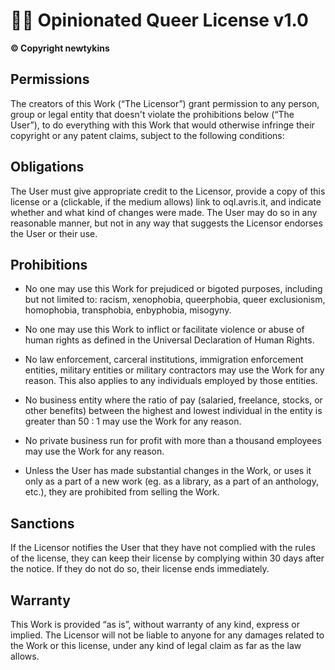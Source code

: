 # 🏳️‍🌈 Opinionated Queer License v1.0

**© Copyright newtykins**

## Permissions

The creators of this Work (“The Licensor”) grant permission to any person, group or legal entity that doesn't violate the prohibitions below (“The User”), to do everything with this Work that would otherwise infringe their copyright or any patent claims, subject to the following conditions:

## Obligations

The User must give appropriate credit to the Licensor, provide a copy of this license or a (clickable, if the medium allows) link to oql.avris.it, and indicate whether and what kind of changes were made. The User may do so in any reasonable manner, but not in any way that suggests the Licensor endorses the User or their use.

## Prohibitions

-   No one may use this Work for prejudiced or bigoted purposes, including but not limited to: racism, xenophobia, queerphobia, queer exclusionism, homophobia, transphobia, enbyphobia, misogyny.

-   No one may use this Work to inflict or facilitate violence or abuse of human rights as defined in the Universal Declaration of Human Rights.

-   No law enforcement, carceral institutions, immigration enforcement entities, military entities or military contractors may use the Work for any reason. This also applies to any individuals employed by those entities.

-   No business entity where the ratio of pay (salaried, freelance, stocks, or other benefits) between the highest and lowest individual in the entity is greater than 50 : 1 may use the Work for any reason.

-   No private business run for profit with more than a thousand employees may use the Work for any reason.

-   Unless the User has made substantial changes in the Work, or uses it only as a part of a new work (eg. as a library, as a part of an anthology, etc.), they are prohibited from selling the Work.

## Sanctions

If the Licensor notifies the User that they have not complied with the rules of the license, they can keep their license by complying within 30 days after the notice. If they do not do so, their license ends immediately.

## Warranty

This Work is provided “as is”, without warranty of any kind, express or implied. The Licensor will not be liable to anyone for any damages related to the Work or this license, under any kind of legal claim as far as the law allows.
